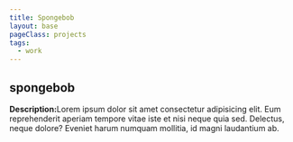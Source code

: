 ```yaml
---
title: Spongebob
layout: base
pageClass: projects
tags:
  - work
---
```

<div id="container">
    <h2>spongebob</h2>
    <div id="sketch"></div>
    <p><b>Description:</b>Lorem ipsum dolor sit amet consectetur adipisicing elit. Eum reprehenderit aperiam tempore vitae iste et nisi neque quia sed. Delectus, neque dolore? Eveniet harum numquam mollitia, id magni laudantium ab.</p>
</div>
<!-- <script src="../p5.min.js"></script> -->
<script src="https://cdn.jsdelivr.net/npm/p5@1.9.2/lib/p5.min.js"></script>
<script src="/js/spongebob.js"></script>

